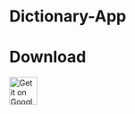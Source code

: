 # Dictionary-App
# Download
<a href="https://play.google.com/store/apps/details?id=com.gita.dictioronaryap">
<img alt="Get it on Google Play" src="https://play.google.com/intl/en_us/badges/images/apps/en-play-badge.png" height="50px"/></a>
